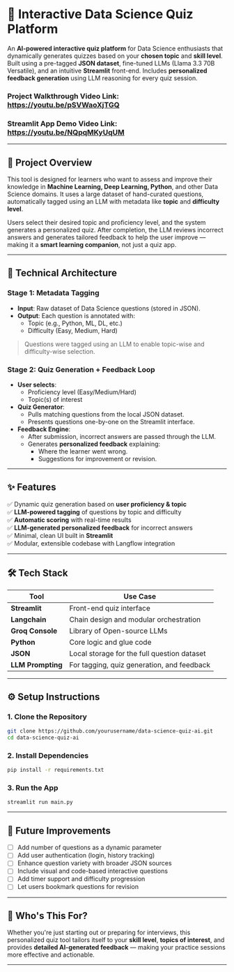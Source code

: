 
# 🎯 Interactive Data Science Quiz Platform

An **AI-powered interactive quiz platform** for Data Science enthusiasts that dynamically generates quizzes based on your **chosen topic** and **skill level**. Built using a pre-tagged **JSON dataset**, fine-tuned LLMs (Llama 3.3 70B Versatile), and an intuitive **Streamlit** front-end. Includes **personalized feedback generation** using LLM reasoning for every quiz session.

### Project Walkthrough Video Link: https://youtu.be/pSVWaoXjTGQ
### Streamlit App Demo Video Link: https://youtu.be/NQpqMKyUqUM
---

## 🧠 Project Overview

This tool is designed for learners who want to assess and improve their knowledge in **Machine Learning, Deep Learning, Python**, and other Data Science domains. It uses a large dataset of hand-curated questions, automatically tagged using an LLM with metadata like **topic** and **difficulty level**.

Users select their desired topic and proficiency level, and the system generates a personalized quiz. After completion, the LLM reviews incorrect answers and generates tailored feedback to help the user improve — making it a **smart learning companion**, not just a quiz app.

---

## 🧱 Technical Architecture

### Stage 1: Metadata Tagging
- **Input**: Raw dataset of Data Science questions (stored in JSON).
- **Output**: Each question is annotated with:
  - Topic (e.g., Python, ML, DL, etc.)
  - Difficulty (Easy, Medium, Hard)

> Questions were tagged using an LLM to enable topic-wise and difficulty-wise selection.

### Stage 2: Quiz Generation + Feedback Loop
- **User selects**:
  - Proficiency level (Easy/Medium/Hard)
  - Topic(s) of interest
- **Quiz Generator**:
  - Pulls matching questions from the local JSON dataset.
  - Presents questions one-by-one on the Streamlit interface.
- **Feedback Engine**:
  - After submission, incorrect answers are passed through the LLM.
  - Generates **personalized feedback** explaining:
    - Where the learner went wrong.
    - Suggestions for improvement or revision.

---

## ✨ Features

✅ Dynamic quiz generation based on **user proficiency & topic**  
✅ **LLM-powered tagging** of questions by topic and difficulty  
✅ **Automatic scoring** with real-time results  
✅ **LLM-generated personalized feedback** for incorrect answers  
✅ Minimal, clean UI built in **Streamlit**  
✅ Modular, extensible codebase with Langflow integration  

---

## 🛠️ Tech Stack

| Tool        | Use Case                                |
|-------------|------------------------------------------|
| **Streamlit** | Front-end quiz interface                 |
| **Langchain**  | Chain design and modular orchestration   |
| **Groq Console**    | Library of Open-source LLMs |
| **Python**    | Core logic and glue code                |
| **JSON**      | Local storage for the full question dataset |
| **LLM Prompting** | For tagging, quiz generation, and feedback |

---

## ⚙️ Setup Instructions

### 1. Clone the Repository

```bash
git clone https://github.com/yourusername/data-science-quiz-ai.git
cd data-science-quiz-ai
```

### 2. Install Dependencies

```bash
pip install -r requirements.txt
```

### 3. Run the App

```bash
streamlit run main.py
```

---

## 📌 Future Improvements
- [ ] Add number of questions as a dynamic parameter  
- [ ] Add user authentication (login, history tracking)  
- [ ] Enhance question variety with broader JSON sources  
- [ ] Include visual and code-based interactive questions  
- [ ] Add timer support and difficulty progression  
- [ ] Let users bookmark questions for revision  

---

## 🤝 Who's This For?

Whether you're just starting out or preparing for interviews, this personalized quiz tool tailors itself to your **skill level**, **topics of interest**, and provides **detailed AI-generated feedback** — making your practice sessions more effective and actionable.

---
